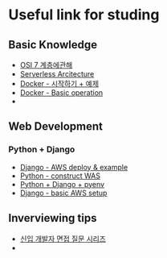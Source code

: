 # Useful link for studing

## Basic Knowledge

* [OSI 7 계층에관해](https://shlee0882.tistory.com/110)
* [Serverless Arcitecture](https://velopert.com/3543)
* [Docker - 시작하기 + 예제](https://senticoding.tistory.com/50)
* [Docker - Basic operation](https://subicura.com/2017/01/19/docker-guide-for-beginners-2.html#%EB%8F%84%EC%BB%A4-%EA%B8%B0%EB%B3%B8-%EB%AA%85%EB%A0%B9%EC%96%B4)
* 

## Web Development

### Python + Django

* [Django - AWS deploy & example](https://yjucho1.github.io/django/django-deploy-aws/)
* [Python - construct WAS](http://dveamer.github.io/backend/PythonWAS.html)
* [Python + Django + pyenv](https://wayhome25.github.io/django/2017/04/29/python-dev-environments/)
* [Django - basic AWS setup](https://nachwon.github.io/django-deploy-1-aws/)
  
## Inverviewing tips

* [신입 개발자 면접 질문 시리즈](https://www.notion.so/54d624628a634c879cc93d94f54cd2d1)
* 




